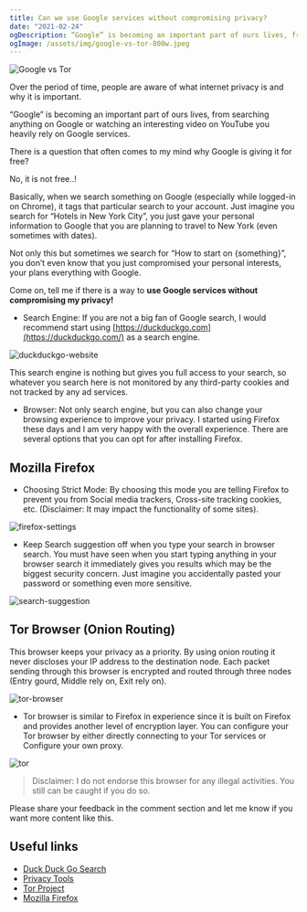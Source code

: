 ```yaml
---
title: Can we use Google services without compromising privacy?
date: "2021-02-24"
ogDescription: “Google” is becoming an important part of ours lives, from searching anything on Google or watching an interesting video on YouTube you heavily rely on Google services.
ogImage: /assets/img/google-vs-tor-800w.jpeg
---
```


<picture>
  <source srcset="/assets/img/google-vs-tor-800w.webp" media="(min-width: 1000px)">
  <source srcset="/assets/img/google-vs-tor-640w.webp" media="(min-width: 800px)">
  <img srcset="/assets/img/google-vs-tor-320w.webp" alt="Google vs Tor" loading="lazy">
</picture>

Over the period of time, people are aware of what internet privacy is and why it is important.

“Google” is becoming an important part of ours lives, from searching anything on Google or watching an interesting video on YouTube you heavily rely on Google services.

There is a question that often comes to my mind why Google is giving it for free?

No, it is not free..!

Basically, when we search something on Google (especially while logged-in on Chrome), it tags that particular search to your account. Just imagine you search for “Hotels in New York City”, you just gave your personal information to Google that you are planning to travel to New York (even sometimes with dates).

Not only this but sometimes we search for “How to start on {something}”, you don’t even know that you just compromised your personal interests, your plans everything with Google.

Come on, tell me if there is a way to **use Google services without compromising my privacy!**

- Search Engine: If you are not a big fan of Google search, I would recommend start using [https://duckduckgo.com](https://duckduckgo.com/) as a search engine.

<picture>
  <source srcset="/assets/img/duckduckgo-website-640w.webp" media="(min-width: 800px)">
  <img srcset="/assets/img/duckduckgo-website-320w.webp" alt="duckduckgo-website" loading="lazy">
</picture>

This search engine is nothing but gives you full access to your search, so whatever you search here is not monitored by any third-party cookies and not tracked by any ad services.

- Browser: Not only search engine, but you can also change your browsing experience to improve your privacy. I started using Firefox these days and I am very happy with the overall experience. There are several options that you can opt for after installing Firefox.

## Mozilla Firefox

- Choosing Strict Mode: By choosing this mode you are telling Firefox to prevent you from Social media trackers, Cross-site tracking cookies, etc. (Disclaimer: It may impact the functionality of some sites).

<picture>
  <source srcset="/assets/img/firefox-settings-640w.webp" media="(min-width: 800px)">
  <img srcset="/assets/img/firefox-settings-320w.webp" alt="firefox-settings" loading="lazy">
</picture>

- Keep Search suggestion off when you type your search in browser search. You must have seen when you start typing anything in your browser search it immediately gives you results which may be the biggest security concern. Just imagine you accidentally pasted your password or something even more sensitive.

<img src="/assets/img/search-suggestion-320w.webp" alt="search-suggestion" loading="lazy">

## Tor Browser (Onion Routing)

This browser keeps your privacy as a priority. By using onion routing it never discloses your IP address to the destination node. Each packet sending through this browser is encrypted and routed through three nodes (Entry gourd, Middle rely on, Exit rely on).

<img src="/assets/img/tor-browser-320w.webp" alt="tor-browser" loading="lazy">

- Tor browser is similar to Firefox in experience since it is built on Firefox and provides another level of encryption layer. You can configure your Tor browser by either directly connecting to your Tor services or Configure your own proxy.

<picture>
  <source srcset="/assets/img/tor-640w.webp" media="(min-width: 800px)">
  <img srcset="/assets/img/tor-320w.webp" alt="tor" loading="lazy">
</picture>

> Disclaimer: I do not endorse this browser for any illegal activities. You still can be caught if you do so.

Please share your feedback in the comment section and let me know if you want more content like this.

## Useful links

- [Duck Duck Go Search](https://duckduckgo.com/)
- [Privacy Tools](https://privacytools.io/)
- [Tor Project](https://www.torproject.org/)
- [Mozilla Firefox](https://www.mozilla.org/en-US/firefox/)
